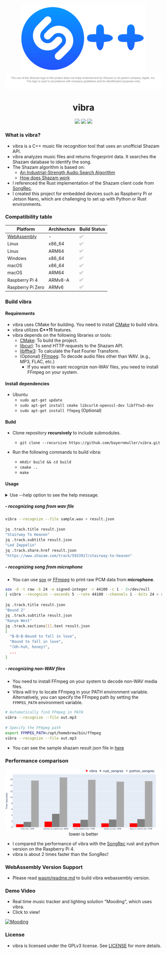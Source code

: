 <p align="center">
    <img src="docs/project_vibra.png" width="400"/>
    <br>
    <img src='docs/logo_license.svg'>
</p>

<span align="center">

# vibra

</span>


<p align="center">
    <img src="https://github.com/bayernmuller/vibra/actions/workflows/ci.yaml/badge.svg"/>
    <img src="https://img.shields.io/github/last-commit/bayernmuller/vibra"/>
    <img src="https://img.shields.io/github/license/bayernmuller/vibra"/>
</p>

### What is vibra?
* vibra is a C++ music file recognition tool that uses an unofficial Shazam API.
* vibra analyzes music files and returns fingerprint data. It searches the Shazam database to identify the song.
* The Shazam algorithm is based on:
    * [An Industrial-Strength Audio Search Algorithm](https://www.ee.columbia.edu/~dpwe/papers/Wang03-shazam.pdf)
    * [How does Shazam work](https://www.cameronmacleod.com/blog/how-does-shazam-work)
* I referenced the Rust implementation of the Shazam client code from [SongRec](https://github.com/marin-m/SongRec/tree/master).
* I created this project for embedded devices such as Raspberry Pi or Jetson Nano, which are challenging to set up with Python or Rust environments.

### Compatibility table

| Platform         |     Architecture | Build Status     |
|------------------|------------------|------------------|
| [WebAssembly](wasm/readme.md) | -                | ✅                |
| Linux            | x86_64           | ✅                |
| Linux            | ARM64            | ✅                |
| Windows          | x86_64           | ✅                |
| macOS            | x86_64           | ✅                |
| macOS            | ARM64            | ✅                |
| Raspberry Pi 4   | ARMv8-A          | ✅                |
| Raspberry Pi Zero| ARMv6            | ✅                |


### Build vibra

#### Requirements

* vibra uses CMake for building. You need to install [CMake](https://cmake.org/) to build vibra.
* vibra utilizes **C++11** features.
* vibra depends on the following libraries or tools:
    * [CMake](https://cmake.org/): To build the project.
    * [libcurl](https://curl.se/libcurl/): To send HTTP requests to the Shazam API.
    * [libfftw3](http://www.fftw.org/): To calculate the Fast Fourier Transform.
    * (Optional) [FFmpeg](https://ffmpeg.org/): To decode audio files other than WAV. (e.g., MP3, FLAC, etc.)
        * If you want to want recognize non-WAV files, you need to install FFmpeg on your system.

#### Install dependencies
* Ubuntu
    * `sudo apt-get update`
    * `sudo apt-get install cmake libcurl4-openssl-dev libfftw3-dev`
    * `sudo apt-get install ffmpeg` (Optional)

#### Build
* Clone repository **recursively** to include submodules.
    * `git clone --recursive https://github.com/bayernmuller/vibra.git`

* Run the following commands to build vibra:
    * `mkdir build && cd build`
    * `cmake ..`
    * `make`

#### Usage
<details>
<summary>Use --help option to see the help message.</summary>

```
vibra {COMMAND} [OPTIONS]

Options:

  Commands:
      -F, --fingerprint                     Generate a fingerprint
      -R, --recognize                       Recognize a song
      -h, --help                            Display this help menu
  Sources:
      File sources:
          -f, --file                            File path
      Raw PCM sources:
          -s, --seconds                         Chunk seconds
          -r, --rate                            Sample rate
          -c, --channels                        Channels
          -b, --bits                            Bits per sample
```

</details>

##### - recognizing song from wav file
```bash
vibra --recognize --file sample.wav > result.json

jq .track.title result.json
"Stairway To Heaven"
jq .track.subtitle result.json
"Led Zeppelin"
jq .track.share.href result.json
"https://www.shazam.com/track/5933917/stairway-to-heaven"
```

##### - recognizing song from microphone
* You can use [sox](http://sox.sourceforge.net/) or [FFmpeg](https://ffmpeg.org/) to print raw PCM data from **microphone**.

```bash
sox -d -t raw -b 24 -e signed-integer -r 44100 -c 1 - 2>/dev/null
| vibra --recognize --seconds 5 --rate 44100 --channels 1 --bits 24 > result.json

jq .track.title result.json
"Bound 2"
jq .track.subtitle result.json
"Kanye West"
jq .track.sections[1].text result.json
[
  "B-B-B-Bound to fall in love",
  "Bound to fall in love",
  "(Uh-huh, honey)",
  ...
]
```

##### - recognizing non-WAV files
* You need to install FFmpeg on your system to decode non-WAV media files.
* Vibra will try to locate FFmpeg in your PATH environment variable. Alternatively, you can specify the FFmpeg path by setting the `FFMPEG_PATH` environment variable.
```bash
# Automatically find FFmpeg in PATH
vibra --recognize --file out.mp3

# Specify the FFmpeg path
export FFMPEG_PATH=/opt/homebrew/bin/ffmpeg
vibra --recognize --file out.mp3
```


* You can see the sample shazam result json file in [here](https://gist.github.com/BayernMuller/b92fd43eef4471b7016009196e62e4d2)

### Performance comparison
<p align="center">
    <img src="docs/project_vibra_benchmark.png" width="700"/><br/>
    lower is better
</p>

* I compared the performance of vibra with the [SongRec](https://github.com/marin-m/SongRec/tree/master) rust and python version on the Raspberry Pi 4.
* vibra is about 2 times faster than the SongRec!

### WebAssembly Version Support
* Please read [wasm/readme.md](wasm/readme.md) to build vibra webassembly version.

### Demo Video
* Real time music tracker and lighting solution "Mooding", which uses vibra.
* Click to view!

[![Mooding](https://img.youtube.com/vi/f88EUEIohI4/maxresdefault.jpg)](https://www.youtube.com/watch?v=f88EUEIohI4)

### License
* vibra is licensed under the GPLv3 license. See [LICENSE](LICENSE) for more details.